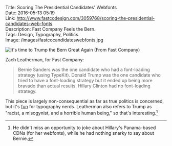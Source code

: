 Title: Scoring The Presidential Candidates' Webfonts  
Date: 2016-05-13 05:19  
Link: http://www.fastcodesign.com/3059768/scoring-the-presidential-candidates-web-fonts  
Description: Fast Company Feels the Bern.  
Tags: Design, Typography, Politics  
Image: /images/fastcocandidateswebfonts.jpg  

![It's time to Trump the Bern Great Again (From Fast Company)][1]

Zach Leatherman, for Fast Company:

> Bernie Sanders was the one candidate who had a font-loading strategy (using TypeKit). Donald Trump was the one candidate who tried to have a font-loading strategy but it ended up being more bravado than actual results. Hillary Clinton had no font-loading strategy.

This piece is largely non-consequential as far as true politics is concerned, but it's [fun][2] for typography nerds. Leatherman also refers to Trump as "racist, a misogynist, and a horrible human being," so that's interesting.[^1]

[^1]: He didn't miss an opportunity to joke about Hillary's Panama-based CDNs (for her webfonts), while he had nothing snarky to say about Bernie.

[1]: /images/fastcocandidateswebfonts.jpg "Montage of the three candidates' campaign imagery put together by Fast Company"
[2]: /2015/10/21/bernie-sanders-2016 "My linked post examining Bernie's 2016 presidential candidacy website"